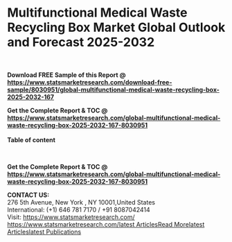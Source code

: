 <h1>Multifunctional Medical Waste Recycling Box Market Global Outlook and Forecast 2025-2032</h1><br/><p><strong>Download FREE Sample of this Report @ <a href="https://www.statsmarketresearch.com/download-free-sample/8030951/global-multifunctional-medical-waste-recycling-box-2025-2032-167">https://www.statsmarketresearch.com/download-free-sample/8030951/global-multifunctional-medical-waste-recycling-box-2025-2032-167</a></strong></p><div><b>Get the Complete Report & TOC @ <a href="https://www.statsmarketresearch.com/global-multifunctional-medical-waste-recycling-box-2025-2032-167-8030951">https://www.statsmarketresearch.com/global-multifunctional-medical-waste-recycling-box-2025-2032-167-8030951</a></b></div><br><b>Table of content</b><p><br><div><b>Get the Complete Report & TOC @ <a href="https://www.statsmarketresearch.com/global-multifunctional-medical-waste-recycling-box-2025-2032-167-8030951">https://www.statsmarketresearch.com/global-multifunctional-medical-waste-recycling-box-2025-2032-167-8030951</a></b></div></p> <b>CONTACT US:</b><br>276 5th Avenue, New York , NY 10001,United States<br>International: (+1) 646 781 7170 / +91 8087042414<br>Visit: <a href="https://www.statsmarketresearch.com/">https://www.statsmarketresearch.com/</a><br><a href="https://gyeongbokgung.com">https://www.statsmarketresearch.com/</a><a href="https://hallyeomaritime.com">latest Articles</a><a href="https://jingwansa.com">Read More</a><a href=https://nguoiviet.jp/">latest Articles</a><a href="https://www.intelmarketresearch.com/">latest Publications</a>